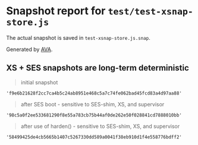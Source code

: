 # Snapshot report for `test/test-xsnap-store.js`

The actual snapshot is saved in `test-xsnap-store.js.snap`.

Generated by [AVA](https://avajs.dev).

## XS + SES snapshots are long-term deterministic

> initial snapshot

    'f9e6b21628f2cc7ca4b5c24ab8951e468c5a7c74fe062bad45fcd83a4d97aa88'

> after SES boot - sensitive to SES-shim, XS, and supervisor

    '98c5a0f2ee533681290f8e55a783cb75b44af0de262e50f028841cd7888010bb'

> after use of harden() - sensitive to SES-shim, XS, and supervisor

    '58499425de4cb5665b1407c5267330dd589a0041f38eb910d1f4e558776bdff2'
